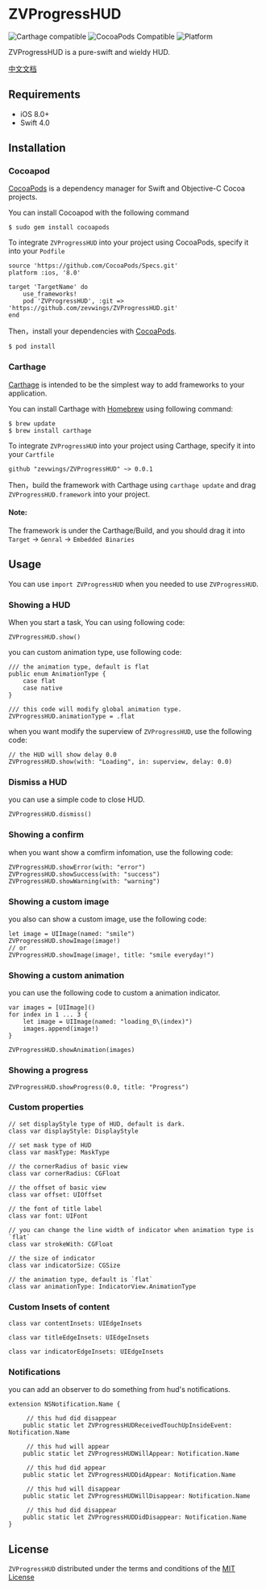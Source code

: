 # ZVProgressHUD
![Carthage compatible](https://img.shields.io/badge/Carthage-compatible-4BC51D.svg?style=flat)[](https://github.com/Carthage/Carthage)
![CocoaPods Compatible](https://img.shields.io/badge/pod-1.0.0-4BC51D.svg?style=flat)[](https://cocoapods.org)
![Platform](https://img.shields.io/badge/platform-ios-9F9F9F.svg)[](http://cocoadocs.org/docsets/Alamofire)


ZVProgressHUD is a pure-swift and wieldy HUD.

[中文文档](https://github.com/zevwings/ZVProgressHUD/blob/master/README_CN.md)

## Requirements

- iOS 8.0+ 
- Swift 4.0

## Installation
### Cocoapod
[CocoaPods](https://cocoapods.org) is a dependency manager for Swift and Objective-C Cocoa projects.

You can install Cocoapod with the following command

```
$ sudo gem install cocoapods
```
To integrate `ZVProgressHUD` into your project using CocoaPods, specify it into your `Podfile`

```
source 'https://github.com/CocoaPods/Specs.git'
platform :ios, '8.0'

target 'TargetName' do
    use_frameworks!
    pod 'ZVProgressHUD', :git => 'https://github.com/zevwings/ZVProgressHUD.git'
end
```

Then，install your dependencies with [CocoaPods](https://cocoapods.org).

```
$ pod install
```
### Carthage 

[Carthage](https://github.com/Carthage/Carthage) is intended to be the simplest way to add frameworks to your application.

You can install Carthage with [Homebrew](https://brew.sh) using following command:

```
$ brew update
$ brew install carthage
```

To integrate `ZVProgressHUD` into your project using Carthage, specify it into your `Cartfile`

```
github "zevwings/ZVProgressHUD" ~> 0.0.1
```

Then，build the framework with Carthage
using `carthage update` and drag `ZVProgressHUD.framework` into your project.

#### Note:
The framework is under the Carthage/Build, and you should drag it into  `Target` -> `Genral` -> `Embedded Binaries`

## Usage
You can use `import ZVProgressHUD` when you needed to use `ZVProgressHUD`.

### Showing a HUD
When you start a task, You can using following code:

```
ZVProgressHUD.show()
```

you can custom animation type, use following code:

```
/// the animation type, default is flat
public enum AnimationType {
	case flat		
	case native	
}

/// this code will modify global animation type.
ZVProgressHUD.animationType = .flat
```

when you want modify the superview of `ZVProgressHUD`, use the following code:

```
// the HUD will show delay 0.0
ZVProgressHUD.show(with: "Loading", in: superview, delay: 0.0)
```

### Dismiss a HUD
you can use a simple code to close HUD.

```
ZVProgressHUD.dismiss()
```

### Showing a confirm
when you want show a comfirm infomation, use the following code:

```
ZVProgressHUD.showError(with: "error")
ZVProgressHUD.showSuccess(with: "success")
ZVProgressHUD.showWarning(with: "warning")
```

### Showing a custom image 
you also can show a custom image, use the following code:

```
let image = UIImage(named: "smile")
ZVProgressHUD.showImage(image!)
// or
ZVProgressHUD.showImage(image!, title: "smile everyday!")
```

### Showing a custom animation
you can use the following code to custom a animation indicator.

```
var images = [UIImage]()
for index in 1 ... 3 {
    let image = UIImage(named: "loading_0\(index)")
    images.append(image!)
}

ZVProgressHUD.showAnimation(images)
```

### Showing a progress

```
ZVProgressHUD.showProgress(0.0, title: "Progress")
```

### Custom properties

```
// set displayStyle type of HUD, default is dark.
class var displayStyle: DisplayStyle 

// set mask type of HUD
class var maskType: MaskType 

// the cornerRadius of basic view   
class var cornerRadius: CGFloat 

// the offset of basic view
class var offset: UIOffset 

// the font of title label
class var font: UIFont 

// you can change the line width of indicator when animation type is `flat`
class var strokeWith: CGFloat 

// the size of indicator
class var indicatorSize: CGSize 

// the animation type, default is `flat`
class var animationType: IndicatorView.AnimationType 

```

### Custom Insets of content

```
class var contentInsets: UIEdgeInsets 

class var titleEdgeInsets: UIEdgeInsets 

class var indicatorEdgeInsets: UIEdgeInsets 
```

### Notifications

you can add an observer to do something from hud's notifications.

```
extension NSNotification.Name {
	
	 // this hud did disappear
    public static let ZVProgressHUDReceivedTouchUpInsideEvent: Notification.Name

	 // this hud will appear
    public static let ZVProgressHUDWillAppear: Notification.Name

	 // this hud did appear
    public static let ZVProgressHUDDidAppear: Notification.Name

	 // this hud will disappear
    public static let ZVProgressHUDWillDisappear: Notification.Name

	 // this hud did disappear
    public static let ZVProgressHUDDidDisappear: Notification.Name
}
```

## License
`ZVProgressHUD` distributed under the terms and conditions of the [MIT License](https://github.com/zevwings/ZVProgressHUD/blob/master/LICENSE)



